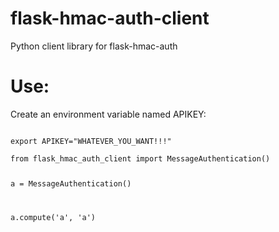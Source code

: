 # flask-hmac-auth-client
Python client library for flask-hmac-auth

# Use:
Create an environment variable named APIKEY:

<code>
export APIKEY="WHATEVER_YOU_WANT!!!"
</code>

<code>
from flask_hmac_auth_client import MessageAuthentication()

a = MessageAuthentication()

a.compute('a', 'a')
</code>
